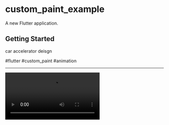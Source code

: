 # custom_paint_example

A new Flutter application.

## Getting Started


car accelerator deisgn

#flutter #custom_paint #animation

----------------------------------------------------

![](/audio/rec_video.mkv)
